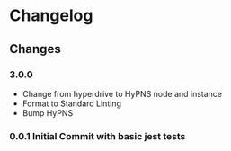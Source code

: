# Changelog

## Changes

### 3.0.0 
- Change from hyperdrive to HyPNS node and instance
- Format to Standard Linting
- Bump HyPNS

### 0.0.1 Initial Commit with basic jest tests